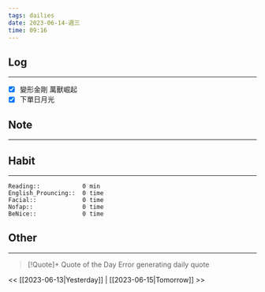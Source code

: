 ```yaml
---
tags: dailies  
date: 2023-06-14-週三
time: 09:16
---
```


## Log
---
- [x] 變形金剛 萬獸崛起
- [x] 下單日月光

## Note
---

## Habit
---
```
Reading::            0 min
English_Prouncing::  0 time
Facial::             0 time
Nofap::              0 time
BeNice::             0 time

```
## Other
---

> [!Quote]+ Quote of the Day
> Error generating daily quote

<< [[2023-06-13|Yesterday]] | [[2023-06-15|Tomorrow]] >>